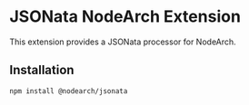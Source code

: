 # JSONata NodeArch Extension

This extension provides a JSONata processor for NodeArch.

## Installation

```bash
npm install @nodearch/jsonata
```

